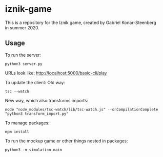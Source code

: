 # iznik-game
This is a repository for the Iznik game, created by Gabriel Konar-Steenberg in summer 2020.

## Usage
To run the server:
```
python3 server.py
```
URLs look like: [http://localhost:5000/basic-cli/play](http://localhost:5000/basic-cli/play)

To update the client:
Old way:
```
tsc --watch
```
New way, which also transforms imports:
```
node "node_modules/tsc-watch/lib/tsc-watch.js" --onCompilationComplete "python3 transform_import.py"
```

To manage packages:
```
npm install
```

To run the mockup game or other things nested in packages:
```
python3 -m simulation.main
```